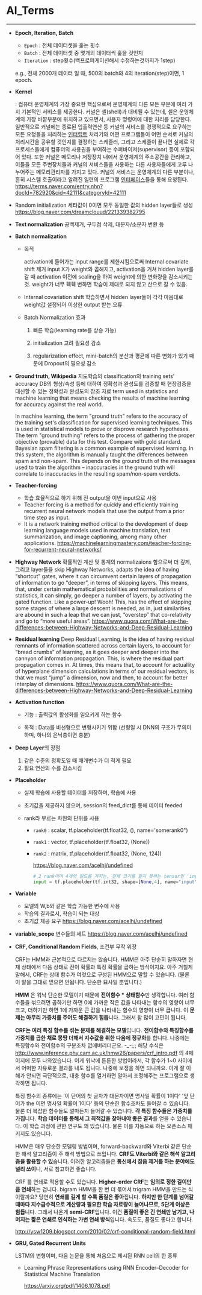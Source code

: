# AI_Terms

---

- **Epoch, Iteration, Batch**
  
     - `Epoch` : 전체 데이터셋을 훑는 횟수
     - `Batch` : 전체 데이터셋 중 몇개의 데이터씩 훑을 것인지
     - `Iteration` : step횟수(백프로퍼게이션해서 수정하는것까지가 1step)
     
     e.g., 전체 2000개 데이터 일 때, 500의 batch와 4의 iteration(step)이면, 1 epoch.
     
- **Kernel**
  
     : 컴퓨터 운영체계의 가장 중요한 핵심으로써 운영체계의 다른 모든 부분에 여러 가지 기본적인 서비스를 제공한다. 커널은 셸(shell)과 대비될 수 있는데, 셸은 운영체계의 가장 바깥부분에 위치하고 있으면서, 사용자 명령어에 대한 처리를 담당한다. 일반적으로 커널에는 종료된 입출력연산 등 커널의 서비스를 경쟁적으로 요구하는 모든 요청들을 처리하는 [인터럽트](https://terms.naver.com/entry.nhn?docId=782406&ref=y) 처리기와 어떤 프로그램들이 어떤 순서로 커널의 처리시간을 공유할 것인지를 결정하는 스케줄러, 그리고 스케줄이 끝나면 실제로 각 프로세스들에게 컴퓨터의 사용권을 부여하는 수퍼바이저(supervisor) 등이 포함되어 있다.
      또한 커널은 메모리나 저장장치 내에서 운영체계의 주소공간을 관리하고, 이들을 모든 주변장치들과 커널의 서비스들을 사용하는 다른 사용자들에게 고루 나누어주는 메모리관리자를 가지고 있다. 커널의 서비스는 운영체계의 다른 부분이나, 흔히 시스템 호출이라고 알려진 일련의 프로그램 [인터페이스](https://terms.naver.com/entry.nhn?docId=782407&ref=y)들을 통해 요청된다.
<https://terms.naver.com/entry.nhn?docId=782920&cid=42111&categoryId=42111>
     
- Random initialization
     세타값이 0이면 모두 동일한 값의 hidden layer들로 생성
     <https://blog.naver.com/dreamclouud/221339382795>

- **Text normalization**
         공백제거, 구두점 삭제, 대문자/소문자 변환 등

- **Batch normalization**
  
     - 목적
     
       activation에 들어가는 input range를 제한시킴으로써 Internal covariate shift 제거
       input X가 weight와 곱해지고, activation을 거쳐 hidden layer를 갈 때 activation 이전에 scaling을 하여 weight에 의한 변화량을 감소시키는 것. weight가 너무 훽훽 변하면 학습이 제대로 되지 않고 산으로 갈 수 있음.
     
     - Internal covariation shift
       학습하면서 hidden layer들이 각각 마음대로 weight값 설정되어 이상한 output 받는 오류
     
     - Batch Normalization 효과
     
       1. 빠른 학습(learning rate를 상승 가능)
     
       2. initialization 고려 필요성 감소
     
       3. regularization effect, mini-batch의 분산과 평균에 따른 변화가 있기 때문에 Dropout의 필요성 감소
     
- **Ground truth, Wikipedia**
     지도학습의 classification의 training sets' accuracy
     DB의 형상/속성 등에 대하여 정확성과 완성도를 검증할 때 현장검증을 대신할 수 있는 정확성과 완성도의 참조 자료
     term used in statistics and machine learning that means checking the results of machine learning for accuracy against the real world.
     
     In machine learning, the term "ground truth" refers to the accuracy of the training set's classification  for supervised learning techniques. This is used in statistical models to prove or disprove research hypotheses. The term "ground truthing" refers to the process of gathering the proper objective (provable) data for this test. Compare with gold standard.
     Bayesian spam filtering is a common example of supervised learning. In this system, the      algorithm is manually taught the differences between spam and non-spam. This depends on the ground truth of the messages used to train the algorithm – inaccuracies in the ground truth will correlate to inaccuracies in the resulting spam/non-spam verdicts.
     
- **Teacher-forcing**

     - 학습 효율적으로 하기 위해 전 output을 이번 input으로 사용
     - Teacher forcing is a method for quickly and efficiently training recurrent neural network models that use the output from a prior time step as input.
     - It is a network training method critical to the development of deep learning language models used in machine translation, text summarization, and image captioning, among many other applications.
       <https://machinelearningmastery.com/teacher-forcing-for-recurrent-neural-networks/> 

- **Highway Network**
         확률적인 계산 및 통계의 normalizaions 함으로써 더 깊게, 그리고 layer들을 skip
         Highway Networks, adapts the idea of having “shortcut” gates, where it can circumvent certain layers of propagation of information to go “deeper”, in terms of skipping layers.
         This means, that, under certain mathematical probabilities and normalizations of statistics, it can simply, go deeper a number of layers, by activating the gated function. Like a power-up! Wooh!
         This, has the effect of skipping some stages of where a large descent is needed, as in, just similarities are abound in such a leap that we can just, “overstep” that co-relativity and go to “more useful areas”.
         <https://www.quora.com/What-are-the-differences-between-Highway-Networks-and-Deep-Residual-Learning> 

- **Residual learning**
         Deep Residual Learning, is the idea of having residual remnants of information scattered across certain layers, to account for “bread crumbs” of learning, as it goes deeper and deeper into the cannyon of information propagation.
         This, is where the residual part propagation comes in.
         At times, this means that, to account for actuallity of hyperplane dimension calculations in terms of our residual vectors, is that we must “jump” a dimension, now and then, to account for better interplay of dimensions.
         <https://www.quora.com/What-are-the-differences-between-Highway-Networks-and-Deep-Residual-Learning>

- **Activation function**
  
     - 기능 : 출력값의 활성화를 일으키게 하는 함수
     
     - 목적 : Data를 비선형으로 변형시키기 위함
       (선형일 시 DNN의 구조가 무의미하며, 하나의 은닉층이면 충분) 

- **Deep Layer**의 장점
  
     1. 같은 수준의 정확도일 때 매개변수가 더 적게 필요
     2. 필요 연산의 수를 감소시킴
     
- **Placeholder**

     - 실제 학습에 사용할 데이터를 저장하며, 학습에 사용

     - 초기값을 제공하지 않으며, session의 feed_dict를 통해 데이터 feeded

     - rank라 부르는 차원의 단위를 사용

       - `rank0` : scalar, tf.placeholder(tf.float32, (), name='somerank0")

       - `rank1` : vector, tf.placeholder(tf.float32, (None))

       - `rank2` : matrix, tf.placeholder(tf.float32, (None, 124))  

         <https://blog.naver.com/acelhj/undefined>

         ```python
         # 2 rank이며 4개의 필드를 가지는, 전체 크기를 알지 못하는 tensor인 'input'
         input = tf.placeholder(tf.int32, shape=[None,4], name="input")
         ```

- **Variable**
  - 모델의 W,b와 같은 학습 가능한 변수에 사용
  - 학습의 결과로서, 학습이 되는 대상
  - 초기값 제공 요구
    <https://blog.naver.com/acelhj/undefined> 

- **variable_scope**
         변수들의 세트
         <https://blog.naver.com/acelhj/undefined> 

- **CRF, Conditional Random Fields**, 조건부 무작 위장

   CRF는 HMM과 근본적으로 다르지는 않습니다. HMM은 아주 단순히 말하자면 현재 상태에서 다음 상태로 전이 확률과 특징 확률을 곱하는 방식이지요. 아주 거칠게 말해서, CRF는 상태 함수가 여럿으로 구성된 HMM으로 말할 수 있습니다. (물론 이 말을 그대로 믿으면 안됩니다. 단순한 묘사일 뿐입니다.) 

  **HMM** 은 워낙 단순한 모델이기 때문에 **전이함수 \* 상태함수**만 생각합니다. 여러 함수들을 섞으려면 곱하기만 하면 0에 가까운 작은 값을 나타내는 함수의 영향이 너무 크고, 더하기만 하면 1에 가까운 큰 값을 나타내는 함수의 영향이 너무 큽니다. 이 **문제는 아무리 가중치를 주어도 해결하기 힘듭**니다. 그래서 참 많이 고민이 됩니다.

  **CRF는 여러 특징 함수를 섞는 문제를 해결하는 모델**입니다. **전이함수와 특징함수를 가중치를 곱한 채로 몽땅 더해서 지수값을 취한 다음에 정규화**를 합니다. 나중에는 특징함수와 전이함수의 구분조차 없애버리더군요. -_-;;; 해당 수식은 http://www.inference.phy.cam.ac.uk/hmw26/papers/crf_intro.pdf 의 4페이지에 모두 나와있습니다. 이게 워낙에 튼튼한 방법이라서, 각 함수가 1~0 사이에서 어떠한 자유로운 결과를 내도 됩니다. 나중에 보정을 하면 되니까요. 이게 잘 이해가 안되면 극단적으로, 대충 함수를 열거하면 알아서 조정해주는 프로그램으로 생각하면 됩니다.

  특징 함수의 종류에는 '이 단어의 첫 글자가 대문자이면 명사일 확률이 1이다' '앞 단어가 the 이면 명사일 확률이 1이다' 등의 단순한 함수조차도 들어갈 수 있습니다. 물론 더 복잡한 함수들도 얼마든지 들어갈 수 있습니다. **각 특징 함수들은 가중치를 가집**니다. **학습 데이터를 통해서 그 최적값을 찾아내야 좋은 결과**를 얻을 수 있습니다. 이 학습 과정에 관한 연구도 꽤 있습니다. 물론 이를 자동으로 하는 오픈소스 패키지도 있습니다.

  HMM은 매우 단순한 모델링 방법이며, forward-backward와 Viterbi 같은 단순한 해석 알고리즘이 주 해석 방법으로 쓰입니다. **CRF도 Viterbi와 같은 해석 알고리즘을 활용할 수 있**습니다. 이러한 알고리즘들은 **통신에서 잡음 제거를 하는 분야에도 널리 쓰이**니, 서로 참고하면 좋습니다.

   CRF 를 연쇄로 적용할 수도 있습니다. **Higher-order CRF**는 **임의로 정한 길이만큼 연쇄**하는 겁니다. bigram HMM을 한 번 더 묶어서 trigram HMM을 만드는 식이랄까요? 당연히 **연쇄를 길게 할 수록 품질은 좋아**집니다. **하지만 한 단계를 넘어갈 때마다 지수급수적으로 계산량과 필요한 학습 자료량이 늘어나므로, 5단계 이상은 힘듭**니다. 그래서 나온게 **semi-CRF**입니다. 이건 **품질이 좋은 긴 연쇄만 남기고, 나머지는 짧은 연쇄로 인식하는 가변 연쇄 방식**입니다. 속도도, 품질도 좋다고 합니다.

  <http://ysw1209.blogspot.com/2010/02/crf-conditional-random-field.html> 

- **GRU, Gated Recurrent Units**

  LSTM의 변형이며, 다음 논문을 통해 처음으로 제시된 RNN cell의 한 종류

  - Learning Phrase Representations using RNN Encoder–Decoder for Statistical Machine Translation

    <https://arxiv.org/pdf/1406.1078.pdf>